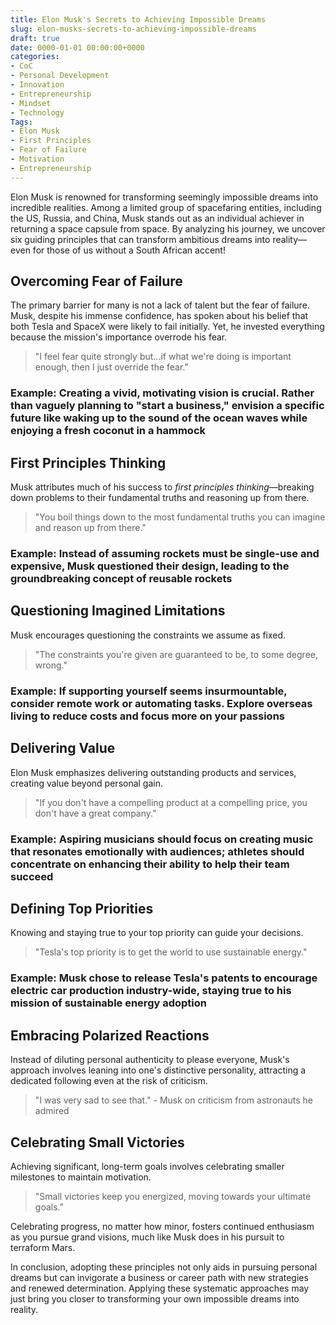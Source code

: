 ```yaml
---
title: Elon Musk's Secrets to Achieving Impossible Dreams
slug: elon-musks-secrets-to-achieving-impossible-dreams
draft: true
date: 0000-01-01 00:00:00+0000
categories:
- CoC
- Personal Development
- Innovation
- Entrepreneurship
- Mindset
- Technology
Tags:
- Elon Musk
- First Principles
- Fear of Failure
- Motivation
- Entrepreneurship
---
```


Elon Musk is renowned for transforming seemingly impossible dreams into incredible realities. Among a limited group of spacefaring entities, including the US, Russia, and China, Musk stands out as an individual achiever in returning a space capsule from space. By analyzing his journey, we uncover six guiding principles that can transform ambitious dreams into reality—even for those of us without a South African accent!

## Overcoming Fear of Failure

The primary barrier for many is not a lack of talent but the fear of failure. Musk, despite his immense confidence, has spoken about his belief that both Tesla and SpaceX were likely to fail initially. Yet, he invested everything because the mission's importance overrode his fear.

> "I feel fear quite strongly but...if what we're doing is important enough, then I just override the fear."

### **Example:** Creating a vivid, motivating vision is crucial. Rather than vaguely planning to "start a business," envision a specific future like waking up to the sound of the ocean waves while enjoying a fresh coconut in a hammock

## First Principles Thinking

Musk attributes much of his success to *first principles thinking*—breaking down problems to their fundamental truths and reasoning up from there.

> "You boil things down to the most fundamental truths you can imagine and reason up from there."

### **Example:** Instead of assuming rockets must be single-use and expensive, Musk questioned their design, leading to the groundbreaking concept of reusable rockets

## Questioning Imagined Limitations

Musk encourages questioning the constraints we assume as fixed.

> "The constraints you're given are guaranteed to be, to some degree, wrong."

### **Example:** If supporting yourself seems insurmountable, consider remote work or automating tasks. Explore overseas living to reduce costs and focus more on your passions

## Delivering Value

Elon Musk emphasizes delivering outstanding products and services, creating value beyond personal gain.

> "If you don't have a compelling product at a compelling price, you don't have a great company."

### **Example:** Aspiring musicians should focus on creating music that resonates emotionally with audiences; athletes should concentrate on enhancing their ability to help their team succeed

## Defining Top Priorities

Knowing and staying true to your top priority can guide your decisions.

> "Tesla's top priority is to get the world to use sustainable energy."

### **Example:** Musk chose to release Tesla's patents to encourage electric car production industry-wide, staying true to his mission of sustainable energy adoption

## Embracing Polarized Reactions

Instead of diluting personal authenticity to please everyone, Musk's approach involves leaning into one's distinctive personality, attracting a dedicated following even at the risk of criticism.

> "I was very sad to see that." - Musk on criticism from astronauts he admired

## Celebrating Small Victories

Achieving significant, long-term goals involves celebrating smaller milestones to maintain motivation.

> "Small victories keep you energized, moving towards your ultimate goals."

Celebrating progress, no matter how minor, fosters continued enthusiasm as you pursue grand visions, much like Musk does in his pursuit to terraform Mars.

In conclusion, adopting these principles not only aids in pursuing personal dreams but can invigorate a business or career path with new strategies and renewed determination. Applying these systematic approaches may just bring you closer to transforming your own impossible dreams into reality.
